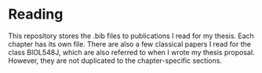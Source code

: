 # Reading

This repository stores the .bib files to publications I read for my thesis. Each chapter has its own file. 
There are also a few classical papers I read for the class BIOL548J, which are also referred to when I wrote my thesis proposal. However, they are not duplicated to the chapter-specific sections.
